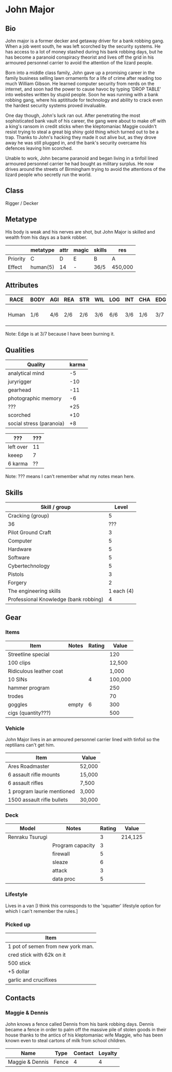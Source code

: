 John Major
==========

Bio
---

John major is a former decker and getaway driver for a bank robbing gang. When
a job went south, he was left scorched by the security systems. He has access
to a lot of money stashed during his bank robbing days, but he has become a
paranoid conspiracy theorist and lives off the grid in his armoured personnel
carrier to avoid the attention of the lizard people.

Born into a middle class family, John gave up a promising career in the family
business selling lawn ornaments for a life of crime after reading too much
William Gibson.  He learned computer security from nerds on the internet, and
soon had the power to cause havoc by typing 'DROP TABLE' into websites written
by stupid people.  Soon he was running with a bank robbing gang, where his
aptititude for technology and ability to crack even the hardest security
systems proved invaluable.

One day though, John's luck ran out.  After penetrating the most sophisticated
bank vault of his career, the gang were about to make off with a king's ransom
in credit sticks when the kleptomaniac Maggie couldn't resist trying to steal a
great big shiny gold thing which turned out to be a trap.  Thanks to John's
hacking they made it out alive but, as they drove away he was still plugged in,
and the bank's security overcame his defences leaving him scorched.

Unable to work, John became paranoid and began living in a tinfoil lined
armoured personnel carrier he had bought as military surplus. He now drives
around the streets of Birmingham trying to avoid the attentions of the lizard
people who secretly run the world.



Class
-----

Rigger / Decker

Metatype
--------

His body is weak and his nerves are shot, but John Major is skilled and wealth
from his days as a bank robber.

|          | metatype | attr | magic | skills | res        |
|----------|----------|------|-------|--------|------------|
| Priority |    C     |  D   |   E   |   B    |  A         |
| Effect   | human(5) | 14   |  -    | 36/5   | 450,000    |
     
Attributes
----------

| RACE | BODY | AGI | REA | STR | WIL | LOG | INT | CHA | EDG | ESS |    INI    |
|------|------|-----|-----|-----|-----|-----|-----|-----|-----|-----|-----------|
|Human | 1/6  | 4/6 | 2/6 | 2/6 | 3/6 | 6/6 | 3/6 | 1/6 | 3/7 | 6   | REA + INT |

Note: Edge is at 3/7 because I have been burning it.

Qualities
---------

| Quality                   | karma |
|---------------------------|-------|
| analytical mind           | -5    |
| juryrigger                | -10   |
| gearhead                  | -11   |
| photographic memory       | -6    |
| ???                       | +25   |
| scorched                  | +10   |
| social stress (paranoia)  | +8    |

| ???                       | ???   |
|---------------------------|-------|
| left over                 | 11    |
| keeep                     | 7     |
| 6 karma                   | ??    |

Note: ??? means I can't remember what my notes mean here.

Skills
------

| Skill / group                         | Level      |
|---------------------------------------|------------|
| Cracking (group)                      | 5          |
| 36                                    | ???        |
| Pilot Ground Craft                    | 3          |
| Computer                              | 5          |
| Hardware                              | 5          |
| Software                              | 5          |
| Cybertechnology                       | 5          |
| Pistols                               | 3          |
| Forgery                               | 2          |
| The engineering skills                | 1 each (4) |
| Professional Knowledge (bank robbing) | 4          |

Gear
----

### Items

| Item                    | Notes  | Rating | Value   |
|-------------------------|--------|--------|---------|
| Streetline special      |        |        | 120     |
| 100 clips		  |        |        | 12,500  |
| Ridiculous leather coat |        |        | 1,000   |
| 10 SINs		  |        | 4      | 100,000 |
| hammer program          |        |        | 250     |
| trodes                  |        |        | 70      |
| goggles                 | empty  | 6      | 300     |
| cigs (quantity???)      |        |        | 500     |

### Vehicle

John Major lives in an armoured personnel carrier lined with tinfoil so the
reptilians can't get him.

| Item                       |  Value |
|----------------------------|--------|
| Ares Roadmaster            | 52,000 |
| 6 assault rifle mounts     | 15,000 |
| 6 assault rifles           |  7,500 |
| 1 program laurie mentioned |  3,000 |
| 1500 assault rifle bullets | 30,000 |

### Deck

| Model           | Notes            | Rating | Value   |
|-----------------|------------------|--------|---------|
| Renraku Tsurugi |                  | 3      | 214,125 |
|                 | Program capacity | 3      |         |
|                 | firewall         | 5      |         |
|                 | sleaze           | 6      |         |
|                 | attack           | 3      |         |
|                 | data proc        | 5      |         |

### Lifestyle

Lives in a van [I think this corresponds to the 'squatter' lifestyle option for
which I can't remember the rules.]

### Picked up

| Item                              |
|-----------------------------------|
| 1 pot of semen from new york man. |
| cred stick with 62k on it         |
| 500 stick                         |
| +5 dollar                         |
| garlic and crucifixes             |

Contacts
--------

### Maggie & Dennis

John knows a fence called Dennis from his bank robbing days.  Dennis became a
fence in order to palm off the massive pile of stolen goods in their house
thanks to the antics of his kleptomaniac wife Maggie, who has been known even
to steal cartons of milk from school children.

| Name            | Type  | Contact | Loyalty |
|-----------------|-------|---------|---------|
| Maggie & Dennis | Fence | 4       | 4       |
